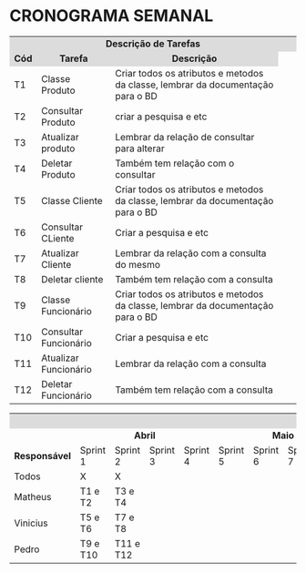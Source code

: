 # CRONOGRAMA SEMANAL

<table>
<tr>
<td colspan="30" bgcolor="#DCDCDC" align="center"><b>Descrição de Tarefas</b></td>
</tr>
<tr>
<td colspan="4"  bgcolor="#DCDCDC" align="center"><b>Cód</b.</td>
<td colspan="4"  bgcolor="#DCDCDC" align="center"><b>Tarefa</b></td>
<td colspan="4"  bgcolor="#DCDCDC" align="center"><b>Descrição</b></td>
</tr>
<tr>
<td colspan="4">T1</td>
<td colspan="4" >Classe Produto</td>
<td colspan="4">Criar todos os atributos e metodos da classe, lembrar da documentação para o BD </td>
</tr>
<tr>
<td colspan="4">T2</td>
<td colspan="4" >Consultar Produto</td>
<td colspan="4">criar a pesquisa e etc</td>
</tr>
<tr>
<td colspan="4">T3</td>
<td colspan="4" >Atualizar produto</td>
<td colspan="4">Lembrar da relação de consultar para alterar</td>
</tr>
<tr>
<td colspan="4">T4</td>
<td colspan="4" >Deletar Produto</td>
<td colspan="4">Também tem relação com o consultar</td>
</tr>
<tr>
<td colspan="4">T5</td>
<td colspan="4" >Classe Cliente</td>
<td colspan="4">Criar todos os atributos e metodos da classe, lembrar da documentação para o BD</td>
</tr>
<tr>
<td colspan="4">T6</td>
<td colspan="4" >Consultar CLiente</td>
<td colspan="4">Criar a pesquisa e etc</td>
</tr>
<tr>
<td colspan="4">T7</td>
<td colspan="4" >Atualizar Cliente</td>
<td colspan="4">Lembrar da relação com a consulta do mesmo</td>
</tr>
<tr>
<td colspan="4">T8</td>
<td colspan="4" >Deletar cliente</td>
<td colspan="4">Também tem relação com a consulta</td>
</tr>
<tr>
<td colspan="4">T9</td>
<td colspan="4" >Classe Funcionário</td>
<td colspan="4">Criar todos os atributos e metodos da classe, lembrar da documentação para o BD</td>
</tr>
<tr>
<td colspan="4">T10</td>
<td colspan="4" >Consultar Funcionário</td>
<td colspan="4">Criar a pesquisa e etc</td>
</tr>
 <tr>
<td colspan="4">T11</td>
<td colspan="4" >Atualizar Funcionário</td>
<td colspan="4">Lembrar da relação com a consulta</td>
</tr>
 <tr>
<td colspan="4">T12</td>
<td colspan="4" >Deletar Funcionário</td>
<td colspan="4">Também tem relação com a consulta</td>
<td colspan="4" ></td>
<td colspan="4"></td>
</tr>

</table>

<table>
<tr>
<td colspan="30" bgcolor="#DCDCDC" align="center"><b>CRONOGRAMA</td>
</tr>
<tr>
<td colspan="6"></td>
<td colspan="4" ><center><b>Abril</b></center></td>
<td colspan="4"><center><b>Maio</b></center></td>
<td colspan="5"><center><b>Junho</b></center></td>
<td colspan="4"><center><b>Julho</b></center></td>
<td colspan="5"><center><b>Agosto</b></center></td>
</tr>
<tr>
 <td colspan="6"><b>Responsável</b></td>
 <td>Sprint 1</td>
 <td>Sprint 2</td>
 <td>Sprint 3</td>
 <td>Sprint 4</td>
 <td>Sprint 5</td>
 <td>Sprint 6</td>
 <td>Sprint 7</td>
 <td>Sprint 8</td>
 <td>Sprint 9</td>
 <td>Sprint 10</td>
 <td>Sprint 11</td>
 <td>Sprint 12</td>
 <td>Sprint 13</td>
 <td>Sprint 14</td>
 <td>Sprint 15</td>
 <td>Sprint 16</td>
 <td>Sprint 17</td>
 <td>Sprint 18</td>
 <td colspan="1">Sprint 19</td> 
 </tr>
  
<tr>
<td colspan="6">Todos</td>
<td colspan="1"> X</td>
<td colspan="1"> X</td>
<td colspan="1"></td>
<td colspan="1"></td>
<td colspan="1"></td>
<td colspan="1"></td>
<td colspan="1"></td>
<td colspan="1"></td>
<td colspan="1"></td>
<td colspan="1"></td>
<td colspan="1"></td>
<td colspan="1"></td>
<td colspan="1"></td>
<td colspan="1"></td>
<td colspan="1"></td>
<td colspan="1"></td>
<td colspan="1"></td>
<td colspan="1"></td>
<td colspan="1"></td>

</tr>

<tr>
<td colspan="6">Matheus</td>
<td colspan="1">T1 e T2</td>
<td colspan="1">T3 e T4</td>
<td colspan="1"></td>
<td colspan="1"></td>
<td colspan="1"></td>
<td colspan="1"></td>
<td colspan="1"></td>
<td colspan="1"></td>
<td colspan="1"></td>
<td colspan="1"></td>
<td colspan="1"></td>
<td colspan="1"></td>
<td colspan="1"></td>
<td colspan="1"></td>
<td colspan="1"></td>
<td colspan="1"></td>
<td colspan="1"></td>
<td colspan="1"></td>
<td colspan="1"></td>
</tr>

<tr>
<td colspan="6">Vinicius</td>
<td colspan="1">T5 e T6</td>
<td colspan="1">T7 e T8</td>
<td colspan="1"></td>
<td colspan="1"></td>
<td colspan="1"></td>
<td colspan="1"></td>
<td colspan="1"></td>
<td colspan="1"></td>
<td colspan="1"></td>
<td colspan="1"></td>
<td colspan="1"></td>
<td colspan="1"></td>
<td colspan="1"></td>
<td colspan="1"></td>
<td colspan="1"></td>
<td colspan="1"></td>
<td colspan="1"></td>
<td colspan="1"></td>
<td colspan="1"></td>

</tr>

<tr>
<td colspan="6">Pedro</td>
<td colspan="1">T9 e T10</td>
<td colspan="1">T11 e T12</td>
<td colspan="1"></td>
<td colspan="1"></td>
<td colspan="1"></td>
<td colspan="1"></td>
<td colspan="1"></td>
<td colspan="1"></td>
<td colspan="1"></td>
<td colspan="1"></td>
<td colspan="1"></td>
<td colspan="1"></td>
<td colspan="1"></td>
<td colspan="1"></td>
<td colspan="1"></td>
<td colspan="1"></td>
<td colspan="1"></td>
<td colspan="1"></td>
<td colspan="1"></td>

</tr>
</table>
